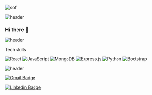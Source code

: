 ![soft](https://capsule-render.vercel.app/api?type=soft&color=ffe53d&text=Zach%20Dive&fontSize=40&fontColor=121111&animation=twinkling)

 ![header](https://capsule-render.vercel.app/api?type=transparent&height=75&section=header&text=Skills&fontSize=20&fontColor=3a2961&animation=twinkling&fontAlign=50)


### Hi there 👋



![header](https://capsule-render.vercel.app/api?type=transparent&height=75&section=header&text=Skills&fontSize=20&fontColor=3a2961&animation=twinkling&fontAlign=50)

Tech skills


![React](https://img.shields.io/badge/react-EDF0F2.svg?style=for-the-badge&logo=react&logoColor=%2361DAFB)
![JavaScript](https://img.shields.io/badge/javascript-EDF0F2.svg?style=for-the-badge&logo=javascript&logoColor=%23F7DF1E)
![MongoDB](https://img.shields.io/badge/MongoDB-EDF0F2.svg?style=for-the-badge&logo=mongodb&logoColor=%234ea94b)
![Express.js](https://img.shields.io/badge/express.js-EDF0F2.svg?style=for-the-badge&logo=express&logoColor=%23404d59)
![Python](https://img.shields.io/badge/python-EDF0F2.svg?style=for-the-badge&logo=python&logoColor=ffdd54)
![Bootstrap](https://img.shields.io/badge/Product_Manager-EDF0F2.svg?style=for-the-badge)



![header](https://capsule-render.vercel.app/api?type=transparent&height=75&section=header&text=Connect&fontSize=20&fontColor=3a2961&animation=twinkling&fontAlign=50)


[![Gmail Badge](https://img.shields.io/badge/-zjhd201@exeter.ac.uk-EDF0F2?style=flat-square&logo=Gmail&logoColor=red&link=mailto:zjhd201@exeter.ac.uk)](mailto:zjhd201@exeter.ac.uk)

[![Linkedin Badge](https://img.shields.io/badge/-Zach_Dive-EDF0F2?style=flat-square&logo=Linkedin&logoColor=red&link=https://linkedin.com/in/zacharydive/)](https://linkedin.com/in/zacharydive/) 

